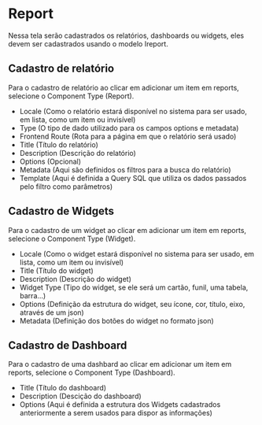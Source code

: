 # Report

Nessa tela serão cadastrados os relatórios, dashboards ou widgets, eles devem ser cadastrados usando o modelo Ireport.

## Cadastro de relatório

Para o cadastro de relatório ao clicar em adicionar um item em reports, selecione o Component Type (Report).

- Locale (Como o relatório estará disponível no sistema para ser usado, em lista, como um item ou invisível)
- Type (O tipo de dado utilizado para os campos options e metadata)
- Frontend Route (Rota para a página em que o relatório será usado)
- Title (Título do relatório)
- Description (Descrição do relatório)
- Options (Opcional)
- Metadata (Aqui são definidos os filtros para a busca do relatório)
- Template (Aqui é definida a Query SQL que utiliza os dados passados pelo filtro como parâmetros)

## Cadastro de Widgets

Para o cadastro de um widget ao clicar em adicionar um item em reports, selecione o Component Type (Widget).

- Locale (Como o widget estará disponível no sistema para ser usado, em lista, como um item ou invisível)
- Title (Título do widget)
- Description (Descrição do widget)
- Widget Type (Tipo do widget, se ele será um cartão, funil, uma tabela, barra...)
- Options (Definição da estrutura do widget, seu ícone, cor, título, eixo, através de um json)
- Metadata (Definição dos botões do widget no formato json)

## Cadastro de Dashboard

Para o cadastro de uma dashbard ao clicar em adicionar um item em reports, selecione o Component Type (Dashboard).

- Title (Título do dashboard)
- Description (Descição do dashboard)
- Options (Aqui é definida a estrutura dos Widgets cadastrados anteriormente a serem usados para dispor as informações)